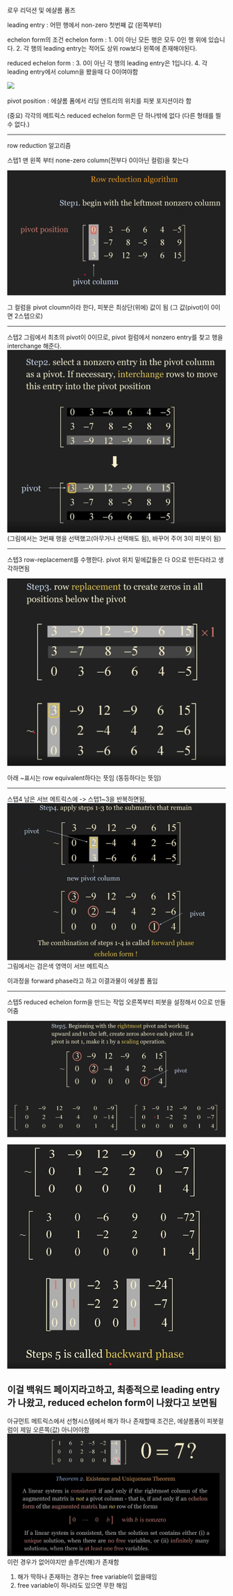 로우 리덕션 및 에샬롬 폼즈


leading entry : 어떤 행에서 non-zero 첫번째 값 (왼쪽부터)

echelon form의 조건
echelon form : 1. 0이 아닌 모든 행은 모두 0인 행 위에 있습니다.
               2. 각 행의 leading entry는 적어도 상위 row보다 왼쪽에 존재해야된다.

reduced echelon form : 3. 0이 아닌 각 행의 leading entry은 1입니다.
                       4. 각 leading entry에서 column을 봤을때 다 0이여야함

![](../../../%EC%82%AC%EC%A7%84/Screenshot%20from%202022-08-23%2016-32-19.png)

pivot position : 에샬롬 폼에서 리딩 엔트리의 위치를 피봇 포지션이라 함


(중요) 각각의 메트릭스 reduced echelon form은 단 하나밖에 없다 (다른 형태를 띌수 없다.)

--------------------



row reduction 알고리즘

스텝1
맨 왼쪽 부터 none-zero column(전부다 0이아닌 컬럼)을 찾는다 

![](../%EC%9D%B4%EB%AF%B8%EC%A7%80/%EC%84%A0%ED%98%95%EB%8C%80%EC%88%98%ED%95%99/Screenshot%20from%202022-08-23%2016-43-11.png)

그 컬럼을 pivot cloumn이라 한다, 피봇은 최상단(위에) 값이 됨 (그 값(pivot)이 0이면 2스텝으로)

------------------------

스텝2
그림에서 최초의 pivot이 0이므로, pivot 컬럼에서 nonzero entry를 찾고 행을 interchange 해준다.
![](../%EC%9D%B4%EB%AF%B8%EC%A7%80/%EC%84%A0%ED%98%95%EB%8C%80%EC%88%98%ED%95%99/Screenshot%20from%202022-08-23%2016-46-43.png)
(그림에서는 3번째 행을 선택했고(아무거나 선택해도 됨), 바꾸어 주어 3이 피봇이 됨)

-----------------------------
스텝3
row-replacement를 수행한다. pivot 위치 밑에값들은 다 0으로 만든다라고 생각하면됨

![](../%EC%9D%B4%EB%AF%B8%EC%A7%80/%EC%84%A0%ED%98%95%EB%8C%80%EC%88%98%ED%95%99/Screenshot%20from%202022-08-23%2016-49-16.png)

아래 ~표시는 row equivalent하다는 뜻임 (동등하다는 뜻임)

------------------------------------
스텝4 남은 서브 메트릭스에 -> 스텝1~3을 반복하면됨, 
![](../%EC%9D%B4%EB%AF%B8%EC%A7%80/%EC%84%A0%ED%98%95%EB%8C%80%EC%88%98%ED%95%99/Screenshot%20from%202022-08-23%2017-13-42.png)
그림에서는 검은색 영역이 서브 메트릭스

이과정을 forward phase라고 하고
이결과물이 에샬롬 폼임

----------------------------------------------
스텝5 reduced echelon form을 만드는 작업
    오른쪽부터 피봇을 설정해서 0으로 만들어줌

![](../%EC%9D%B4%EB%AF%B8%EC%A7%80/%EC%84%A0%ED%98%95%EB%8C%80%EC%88%98%ED%95%99/Screenshot%20from%202022-08-23%2017-16-45.png)

![](../%EC%9D%B4%EB%AF%B8%EC%A7%80/%EC%84%A0%ED%98%95%EB%8C%80%EC%88%98%ED%95%99/Screenshot%20from%202022-08-23%2017-17-35.png)

이걸 백워드 페이지라고하고, 최종적으로 leading entry가 나왔고, reduced echelon form이 나왔다고 보면됨
---------------------------------------
아규먼트 메트릭스에서 
선형시스템에서 해가 하나 존재할때 조건은, 에샬롬폼이 피봇컬럼이 제일 오른쪽(값) 아니어야함
![](../%EC%9D%B4%EB%AF%B8%EC%A7%80/%EC%84%A0%ED%98%95%EB%8C%80%EC%88%98%ED%95%99/Screenshot%20from%202022-08-23%2017-25-14.png)
이런 경우가 없어야지만 솔루션(해)가 존재함

1. 해가 딱하나 존재하는 경우는 free variable이 없을때임
2. free variable이 하나라도 있으면 무한 해임

















